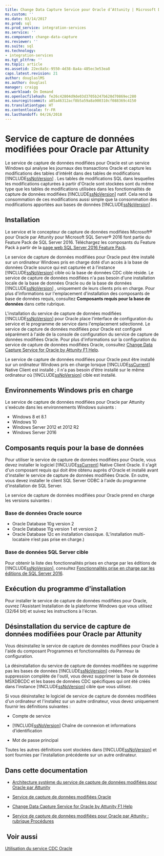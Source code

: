 ```yaml
---
title: Change Data Capture Service pour Oracle d’Attunity | Microsoft Docs
ms.custom: ''
ms.date: 03/14/2017
ms.prod: sql
ms.prod_service: integration-services
ms.service: ''
ms.component: change-data-capture
ms.reviewer: ''
ms.suite: sql
ms.technology:
- integration-services
ms.tgt_pltfrm: ''
ms.topic: article
ms.assetid: 22ec8a5c-9550-4d38-8a4a-485ec3e53ea8
caps.latest.revision: 21
author: douglaslMS
ms.author: douglasl
manager: craigg
ms.workload: On Demand
ms.openlocfilehash: fe26c42804d9de03d3705b247b620d70869ec280
ms.sourcegitcommit: a85a46312acf8b5a59a8a900310cf088369c4150
ms.translationtype: HT
ms.contentlocale: fr-FR
ms.lasthandoff: 04/26/2018
---
```

# <a name="change-data-capture-service-for-oracle-by-attunity"></a>Service de capture de données modifiées pour Oracle par Attunity
  Le service de capture de données modifiées pour Oracle est un service Windows qui analyse les journaux des transactions Oracle et capture les modifications des tables d'intérêt dans des tables de modifications [!INCLUDE[ssNoVersion](../../includes/ssnoversion-md.md)] . Les tables de modifications SQL dans lesquelles les modifications capturées à partir d'Oracle sont stockées sont du même type que les tables de modifications utilisées dans les fonctionnalités de capture de données modifiées [!INCLUDE[ssNoVersion](../../includes/ssnoversion-md.md)] natif. Cela rend la consommation de ces modifications aussi simple que la consommation des modifications apportées aux bases de données [!INCLUDE[ssNoVersion](../../includes/ssnoversion-md.md)] .  
  
## <a name="installation"></a>Installation  
 Le service et le concepteur de capture de données modifiées Microsoft® pour Oracle par Attunity pour Microsoft SQL Server® 2016 font partie du Feature Pack de SQL Server 2016. Téléchargez les composants du Feature Pack à partir de la [page web SQL Server 2016 Feature Pack](http://go.microsoft.com/fwlink/?LinkId=746297).  
  
 Le service de capture de données modifiées pour Oracle peut être installé sur un ordinateur Windows pris en charge doté d’un accès à la base de données Oracle source qui est capturée et à l’instance [!INCLUDE[ssNoVersion](../../includes/ssnoversion-md.md)] cible où la base de données CDC cible réside. Le service de capture de données modifiées n'a pas besoin d'une installation locale de la base de données Oracle ou de la base de données [!INCLUDE[ssNoVersion](../../includes/ssnoversion-md.md)] , uniquement de leurs clients pris en charge. Pour plus d'informations sur l'emplacement d'installation des composants de base de données requis, consultez **Composants requis pour la base de données** dans cette rubrique.  
  
 L'installation du service de capture de données modifiées [!INCLUDE[ssNoVersion](../../includes/ssnoversion-md.md)] pour Oracle place l'interface de configuration du service et le programme de service dans l'emplacement sélectionné. Le service de capture de données modifiées pour Oracle est configuré séparément à l'aide de la console de configuration du service de capture de données modifiées Oracle. Pour plus d'informations sur la configuration du service de capture de données modifiées Oracle, consultez [Change Data Capture Service for Oracle by Attunity F1 Help](../../integration-services/change-data-capture/change-data-capture-service-for-oracle-by-attunity-f1-help.md).  
  
 Le service de capture de données modifiées pour Oracle peut être installé sur un ordinateur Windows pris en charge lorsque [!INCLUDE[ssCurrent](../../includes/sscurrent-md.md)] Native Client est installé ; il n'a pas besoin d'être installé sur le même ordinateur où [!INCLUDE[ssNoVersion](../../includes/ssnoversion-md.md)] cible est installé.  
  
## <a name="supported-windows-environments"></a>Environnements Windows pris en charge  
 Le service de capture de données modifiées pour Oracle par Attunity s'exécute dans les environnements Windows suivants :  
  
-   Windows 8 et 8.1  
-   Windows 10  
-   Windows Server 2012 et 2012 R2
-   Windows Server 2016
  
## <a name="database-prerequisites"></a>Composants requis pour la base de données  
 Pour utiliser le service de capture de données modifiées pour Oracle, vous devez installer le logiciel [!INCLUDE[ssCurrent](../../includes/sscurrent-md.md)] Native Client Oracle. Il s'agit d'un composant requis qui doit être obtenu auprès d'Oracle et installé avant d'installer le service de capture de données modifiées Oracle. En outre, vous devez installer le client SQL Server ODBC à l'aide du programme d'installation de SQL Server.  
  
 Le service de capture de données modifiées pour Oracle prend en charge les versions suivantes :  
  
### <a name="source-oracle-database"></a>Base de données Oracle source  
  
-   Oracle Database 10g version 2
-   Oracle Database 11g version 1 et version 2
-   Oracle Database 12c en installation classique. (L’installation multi-locataire n’est pas prise en charge.)  
  
### <a name="target-sql-server-database"></a>Base de données SQL Server cible  
 Pour obtenir la liste des fonctionnalités prises en charge par les éditions de [!INCLUDE[ssNoVersion](../../includes/ssnoversion-md.md)], consultez [Fonctionnalités prise en charge par les éditions de SQL Server 2016](~/sql-server/editions-and-supported-features-for-sql-server-2016.md).  
  
## <a name="running-the-installation-program"></a>Exécution du programme d'installation  
 Pour installer le service de capture de données modifiées pour Oracle, ouvrez l'Assistant Installation de la plateforme Windows que vous utilisez (32/64 bit) et suivez les instructions à l'écran.  
  
## <a name="uninstalling-change-data-capture-service-for-oracle-by-attunity"></a>Désinstallation du service de capture de données modifiées pour Oracle par Attunity  
 Vous désinstallez le service de capture de données modifiées pour Oracle à l'aide du composant Programmes et fonctionnalités du Panneau de configuration.  
  
 La désinstallation du service de capture de données modifiées ne supprime pas les bases de données [!INCLUDE[ssNoVersion](../../includes/ssnoversion-md.md)] créées. Pour la suppression complète de l'outil, vous devez supprimer la base de données MSXDBCDC et les bases de données CDC spécifiques qui ont été créés dans l'instance [!INCLUDE[ssNoVersion](../../includes/ssnoversion-md.md)] cible que vous utilisez.  
  
 Si vous désinstallez le logiciel de service de capture de données modifiées d'un ordinateur et l'installez sur un autre ordinateur, vous devez uniquement fournir les définitions suivantes :  
  
-   Compte de service  
  
-   [!INCLUDE[ssNoVersion](../../includes/ssnoversion-md.md)] Chaîne de connexion et informations d’identification  
  
-   Mot de passe principal  
  
 Toutes les autres définitions sont stockées dans [!INCLUDE[ssNoVersion](../../includes/ssnoversion-md.md)] et sont fournies par l'installation précédente sur un autre ordinateur.  
  
## <a name="in-this-documentation"></a>Dans cette documentation  
  
-   [Architecture système du service de capture de données modifiées pour Oracle par Attunity](../../integration-services/change-data-capture/change-data-capture-service-for-oracle-by-attunity-system-architecture.md)  
  
-   [Service de capture de données modifiées Oracle](../../integration-services/change-data-capture/the-oracle-cdc-service.md)  
  
-   [Change Data Capture Service for Oracle by Attunity F1 Help](../../integration-services/change-data-capture/change-data-capture-service-for-oracle-by-attunity-f1-help.md)  
  
-   [Service de capture de données modifiées pour Oracle par Attunity : rubrique Procédures](../../integration-services/change-data-capture/change-data-capture-service-for-oracle-by-attunity-how-to-guide.md)  
  
## <a name="see-also"></a> Voir aussi  
 [Utilisation du service CDC Oracle](../../integration-services/change-data-capture/working-with-the-oracle-cdc-service.md)  
  
  
